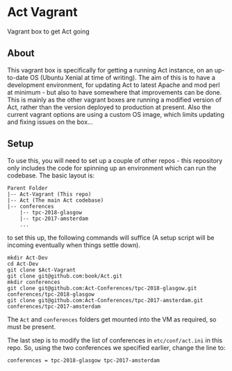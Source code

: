 # Act Vagrant

Vagrant box to get Act going

## About

This vagrant box is specifically for getting a running Act instance, on an
up-to-date OS (Ubuntu Xenial at time of writing). The aim of this is to have a
development environment, for updating Act to latest Apache and mod perl at
minimum - but also to have somewhere that improvements can be done. This is
mainly as the other vagrant boxes are running a modified version of Act, rather
than the version deployed to production at present. Also the current vagrant
options are using a custom OS image, which limits updating and fixing issues on
the box...

## Setup

To use this, you will need to set up a couple of other repos - this repository
only includes the code for spinning up an environment which can run the
codebase. The basic layout is:

```
Parent Folder
|-- Act-Vagrant (This repo)
|-- Act (The main Act codebase)
|-- conferences
    |-- tpc-2018-glasgow
    |-- tpc-2017-amsterdam
    ...
```

to set this up, the following commands will suffice (A setup script will be
  incoming eventually when things settle down).

```
mkdir Act-Dev
cd Act-Dev
git clone $Act-Vagrant
git clone git@github.com:book/Act.git
mkdir conferences
git clone git@github.com:Act-Conferences/tpc-2018-glasgow.git conferences/tpc-2018-glasgow
git clone git@github.com:Act-Conferences/tpc-2017-amsterdam.git conferences/tpc-2017-amsterdam
```

The `Act` and `conferences` folders get mounted into the VM as required, so
must be present.

The last step is to modify the list of conferences in `etc/conf/act.ini` in
this repo. So, using the two conferences we specified earlier, change the line
to:

```
conferences = tpc-2018-glasgow tpc-2017-amsterdam
```
